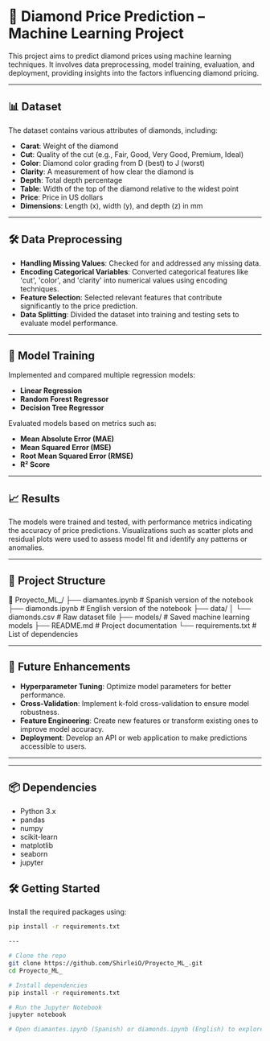 # 💎 Diamond Price Prediction – Machine Learning Project

This project aims to predict diamond prices using machine learning techniques. It involves data preprocessing, model training, evaluation, and deployment, providing insights into the factors influencing diamond pricing.

---

## 📊 Dataset

The dataset contains various attributes of diamonds, including:

- **Carat**: Weight of the diamond
- **Cut**: Quality of the cut (e.g., Fair, Good, Very Good, Premium, Ideal)
- **Color**: Diamond color grading from D (best) to J (worst)
- **Clarity**: A measurement of how clear the diamond is
- **Depth**: Total depth percentage
- **Table**: Width of the top of the diamond relative to the widest point
- **Price**: Price in US dollars
- **Dimensions**: Length (x), width (y), and depth (z) in mm

---

## 🛠️ Data Preprocessing

- **Handling Missing Values**: Checked for and addressed any missing data.
- **Encoding Categorical Variables**: Converted categorical features like 'cut', 'color', and 'clarity' into numerical values using encoding techniques.
- **Feature Selection**: Selected relevant features that contribute significantly to the price prediction.
- **Data Splitting**: Divided the dataset into training and testing sets to evaluate model performance.

---

## 🤖 Model Training

Implemented and compared multiple regression models:

- **Linear Regression**
- **Random Forest Regressor**
- **Decision Tree Regressor**

Evaluated models based on metrics such as:

- **Mean Absolute Error (MAE)**
- **Mean Squared Error (MSE)**
- **Root Mean Squared Error (RMSE)**
- **R² Score**

---

## 📈 Results

The models were trained and tested, with performance metrics indicating the accuracy of price predictions. Visualizations such as scatter plots and residual plots were used to assess model fit and identify any patterns or anomalies.

---

## 📁 Project Structure

📁 Proyecto_ML_/ ├── diamantes.ipynb # Spanish version of the notebook ├── diamonds.ipynb # English version of the notebook ├── data/ │ └── diamonds.csv # Raw dataset file ├── models/ # Saved machine learning models ├── README.md # Project documentation └── requirements.txt # List of dependencies


---

## 🔮 Future Enhancements

- **Hyperparameter Tuning**: Optimize model parameters for better performance.
- **Cross-Validation**: Implement k-fold cross-validation to ensure model robustness.
- **Feature Engineering**: Create new features or transform existing ones to improve model accuracy.
- **Deployment**: Develop an API or web application to make predictions accessible to users.

---
---

## 📦 Dependencies

- Python 3.x
- pandas
- numpy
- scikit-learn
- matplotlib
- seaborn
- jupyter

## 🛠️ Getting Started

Install the required packages using:

```bash
pip install -r requirements.txt

---

# Clone the repo
git clone https://github.com/ShirleiO/Proyecto_ML_.git
cd Proyecto_ML_

# Install dependencies
pip install -r requirements.txt

# Run the Jupyter Notebook
jupyter notebook

# Open diamantes.ipynb (Spanish) or diamonds.ipynb (English) to explore the full analysis and model training process.
